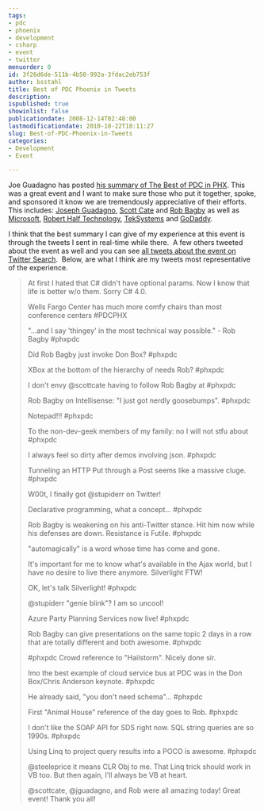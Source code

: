 ```yaml
---
tags:
- pdc
- phoenix
- development
- csharp
- event
- twitter
menuorder: 0
id: 3f26d6de-511b-4b50-992a-3fdac2eb753f
author: bsstahl
title: Best of PDC Phoenix in Tweets
description: 
ispublished: true
showinlist: false
publicationdate: 2008-12-14T02:48:00
lastmodificationdate: 2010-10-22T18:11:27
slug: Best-of-PDC-Phoenix-in-Tweets
categories:
- Development
- Event

---
```


Joe Guadagno has posted [his summary of The Best of PDC in PHX](http://weblogs.asp.net/jguadagno/archive/2008/12/11/the-best-of-pdc-in-phx.aspx). This was a great event and I want to make sure those who put it together, spoke, and sponsored it know we are tremendously appreciative of their efforts.  This includes: [Joseph Guadagno](http://www.josephguadagno.net/), [Scott Cate](http://www.scottcate.com/) and [Rob Bagby](http://blogs.msdn.com/bags/) as well as [Microsoft](http://www.microsoft.com/), [Robert Half Technology](http://www.rht.com/), [TekSystems](http://www.teksystems.com/) and [GoDaddy](http://www.godaddy.com/).

I think that the best summary I can give of my experience at this event is through the tweets I sent in real-time while there.  A few others tweeted about the event as well and you can see [all tweets about the event on Twitter Search](http://search.twitter.com/search?q=phxpdc+OR+pdcphx).  Below, are what I think are my tweets most representative of the experience.


> At first I hated that C# didn't have optional params. Now I know that life is better w/o them. Sorry C# 4.0.
> 
> Wells Fargo Center has much more comfy chairs than most conference centers #PDCPHX
> 
> "...and I say 'thingey' in the most technical way possible." - Rob Bagby #phxpdc
> 
> Did Rob Bagby just invoke Don Box? #phxpdc
> 
> XBox at the bottom of the hierarchy of needs Rob? #phxpdc
> 
> I don't envy @scottcate having to follow Rob Bagby at #phxpdc
> 
> Rob Bagby on Intellisense: "I just got nerdly goosebumps". #phxpdc
> 
> Notepad!!! #phxpdc
> 
> To the non-dev-geek members of my family: no I will not stfu about #phxpdc
> 
> I always feel so dirty after demos involving json. #phxpdc
> 
> Tunneling an HTTP Put through a Post seems like a massive cluge. #phxpdc
> 
> W00t, I finally got @stupiderr on Twitter!
> 
> Declarative programming, what a concept... #phxpdc
> 
> Rob Bagby is weakening on his anti-Twitter stance. Hit him now while his defenses are down. Resistance is Futile. #phxpdc
> 
> "automagically" is a word whose time has come and gone.
> 
> It's important for me to know what's available in the Ajax world, but I have no desire to live there anymore. Silverlight FTW!
> 
> OK, let's talk Silverlight! #phxpdc
> 
> @stupiderr "genie blink"? I am so uncool!
> 
> Azure Party Planning Services now live! #phxpdc
> 
> Rob Bagby can give presentations on the same topic 2 days in a row that are totally different and both awesome. #phxpdc
> 
> #phxpdc Crowd reference to "Hailstorm". Nicely done sir.
> 
> Imo the best example of cloud service bus at PDC was in the Don Box/Chris Anderson keynote. #phxpdc
> 
> He already said, "you don't need schema"... #phxpdc
> 
> First "Animal House" reference of the day goes to Rob. #phxpdc
> 
> I don't like the SOAP API for SDS right now. SQL string queries are so 1990s. #phxpdc
> 
> Using Linq to project query results into a POCO is awesome. #phxpdc
> 
> @steeleprice it means CLR Obj to me. That Linq trick should work in VB too. But then again, I'll always be VB at heart.
> 
> @scottcate, @jguadagno, and Rob were all amazing today! Great event! Thank you all!



